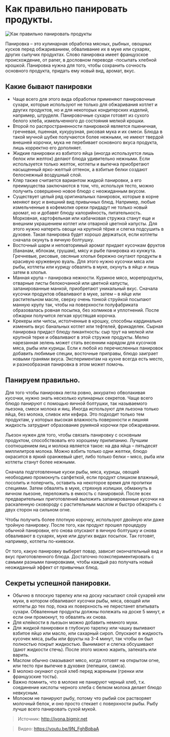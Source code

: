 # Как правильно панировать продукты.
![Как правильно панировать продукты](/images/Kulinar/Sovet/panirovka.jpg 'Как правильно панировать продукты')

Панировка – это кулинарная обработка мясных, рыбных, овощных кусков перед обжариванием, обваливание их в муке или сухарях, других сыпучих продуктах. Слово панировка имеет французское происхождение, от paner, в дословном переводе -посыпать хлебной крошкой. Панировка нужна для того, чтобы сохранить сочность основного продукта, придать ему новый вид, аромат, вкус.

## Какие бывают панировки

- Чаще всего для этого вида обработки применяют панировочные сухари, которые используют не только для обжаривания котлет и других продуктов, но и для некоторых кондитерских изделий, например, штруделя. Панировочные сухари готовят из сухого белого хлеба, измельченного до состояния мелкой крошки.
- Второй по распространенности панировкой является пшеничная, гречневая, пшенная, кукурузная, рисовая мука и их смеси. Блюда в такой мучной шубке получаются более нежными, не имеют твердой внешней корочки, мука не перебивает основного вкуса продукта, лишь корректно его дополняет.
- Жидкие панировки из взбитого яйца (иногда используется лишь белок или желток) делают блюда удивительно нежными. Если используется только желток, котлеты и выпечка приобретают насыщенный ярко-желтый оттенок, а взбитые белки создают белоснежный воздушный слой.
- Кляр также считается вариантом жидкой панировки, а его преимущества заключаются в том, что, используя тесто, можно получить совершенно новое блюдо с неожиданным вкусом.
- Существует целый ряд оригинальных панировок, которые в корне меняют вкус и внешний вид привычных блюд. Например, любые измельченные в кофемолке орехи придадут не только новый аромат, но и добавят блюду калорийность, питательность. Морковная, картофельная или кабачковая стружка станут еще и внешним украшением котлет или отварной цветной капусты. Для этого нужно натереть овощи на крупной тёрке и слегка подсушить в духовке. Такая панировка будет хорошо держаться, если котлеты сначала окунуть в яичную болтушку.
- Восточный шарм и неповторимый аромат придает кусочкам фруктов (бананам, яблокам, грушам), мясу и рыбе панировка из кунжута. Гречневые, рисовые, овсяные хлопья бережно окутают продукты в красивую кружевную вуаль. Для этого нужно кусочки мяса или рыбы, котлеты или курицу обвалять в муке, окунуть в яйцо и лишь затем в хлопья.
- Манная крупа – панировка нежности. Куриное мясо, морепродукты, отварные листы белокочанной или цветной капусты, запанированные манкой, приобретают уникальный вкус. Сначала кусочки продуктов обваливают в муке, затем – в яйце или растительном масле, сверху очень тонкой струйкой посыпают манную крупу так, чтобы на поверхности полуфабриката образовалась ровная посыпка, без холмиков и уплотнений. После обжарки получится легкая хрустящая корочка.
- Крекеры или чипсы, истолченные в крошку, способны кардинально изменить вкус банальных котлет или тефтелей, фрикаделек. Сырная панировка придаст блюду пикантность: сыр трут на мелкой или крупной терке и обваливают в этой стружке продукты. Мелко нарезанная зелень может стать весенним нарядом для кусочков мяса, рыбы или курицы. Если к любой из перечисленных панировок добавить любимые специи, восточные приправы, блюдо заиграет новыми гранями вкуса. Экспериментам на кухне всегда есть место, и разнообразная панировка в этом может помочь.

## Панируем правильно.

 Для того чтобы панировка легла ровно, аккуратно обволакивая кусочки, нужно знать несколько кулинарных секретов. Чаще всего блюдо панируют с помощью яичной болтушки, так называемого льезона, смеси молока и яиц. Иногда используют для льезона только яйца, без молока, сливок или кефира. Это подходит только тем продуктам, у которых высокая влажность поверхности и лишняя жидкость затруднит образование румяной корочки при обжаривании.

Льезон нужен для того, чтобы связать панировку с основным продуктом, способствовать его хорошему прилипанию. Лучшим соотношением яиц и молока является такое: на два яйца – пятьдесят миллилитров молока. Можно взбить только одни желтки, блюдо окрасится в яркий оранжевый цвет, либо только белки – мясо, рыба или котлеты станут более нежными.

 Сначала подготовленные куски рыбы, мяса, курицы, овощей необходимо промокнуть салфеткой, если продукт слишком влажный, посолить и поперчить, оставить на некоторое время для пропитки специями. Затем обвалять в муке, стряхнув излишки, обмакнуть в яичном льезоне, переложить в емкость с панировкой. После всех предварительных приготовлений выложить запанированные кусочки на раскаленную сковороду с растительным маслом и быстро обжарить с двух сторон на сильном огне.

Чтобы получить более плотную корочку, используют двойную или даже тройную панировку. После того, как продукт прошел процедуру обычной панировки, его снова опускают в яичную болтушку и снова обваливают в сухарях, муке или других видах посыпок. Так готовят, например, котлеты по-киевски.

От того, какую панировку выберет повар, зависит окончательный вид и вкус приготовленного блюда. Достаточно поэкспериментировать с самыми разными панировками, чтобы каждый раз получать новый неожиданный эффект от привычных блюд.

## Секреты успешной панировки.

- Обычно в плоскую тарелку или на доску насыпают слой сухарей или муки, в котором обваливают кусочки рыбы, мяса, овощей или котлеты до тех пор, пока их поверхность не перестанет впитывать сухари. Обваленные продукты должны полежать на доске 5 минут, и если они промокнут, то обвалять их снова.
- Для клейкости в льезьон можно добавить немного муки.
- Для жидкой панировки в глубокую тарелку или чашку выливают взбитое яйцо или масло, или сахарный сироп. Опускают в жидкость кусочек мяса, рыбы или фрукты на 3-4 минут, так чтобы он был полностью покрыт жидкостью. Вынимают и слегка обсушивают (дают жидкости стечь). После этого можно жарить, запекать или варить.
- Маслом обычно смазывают мясо, когда готовят на открытом огне, или тесто при выпечке в духовке (лепешки, самса).
- В молоко окунают сухой хлеб перед жареньем (гренки или французские тосты).
- Важно помнить, что в молоке не панируют черный хлеб, т.к. соединение кислоты черного хлеба с белком молока делает блюдо невкусным.
- Молоком не панируют рыбу, потому что рыбий сок растворяет молочный белок, и оно просто стекает с поверхности рыбы. Рыбу лучше всего панировать сухой мукой.

> Источник: http://ivona.bigmir.net

> Видео: https://youtu.be/9N_FghBqbaA
